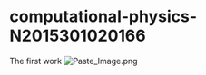# computational-physics-N2015301020166
The first work
![Paste_Image.png](http://upload-images.jianshu.io/upload_images/7914334-3b592eeac30b1d0b.png?imageMogr2/auto-orient/strip%7CimageView2/2/w/1240)
